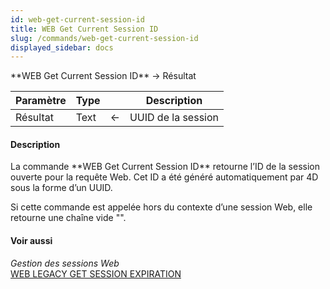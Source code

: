 ```yaml
---
id: web-get-current-session-id
title: WEB Get Current Session ID
slug: /commands/web-get-current-session-id
displayed_sidebar: docs
---
```


<!--REF #_command_.WEB Get Current Session ID.Syntax-->**WEB Get Current Session ID**  -> Résultat<!-- END REF-->
<!--REF #_command_.WEB Get Current Session ID.Params-->
| Paramètre | Type |  | Description |
| --- | --- | --- | --- |
| Résultat | Text | &#8592; | UUID de la session |

<!-- END REF-->

#### Description 

<!--REF #_command_.WEB Get Current Session ID.Summary-->La commande **WEB Get Current Session ID** retourne l’ID de la session ouverte pour la requête Web.<!-- END REF--> Cet ID a été généré automatiquement par 4D sous la forme d’un UUID. 

Si cette commande est appelée hors du contexte d’une session Web, elle retourne une chaîne vide "". 

#### Voir aussi 

*Gestion des sessions Web*  
[WEB LEGACY GET SESSION EXPIRATION](web-legacy-get-session-expiration.md)  